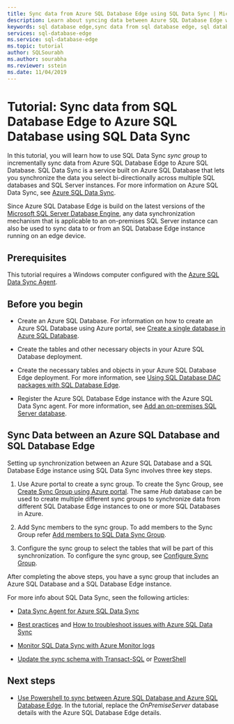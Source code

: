 ```yaml
---
title: Sync data from Azure SQL Database Edge using SQL Data Sync | Microsoft Docs
description: Learn about syncing data between Azure SQL Database Edge with Azure SQL Data Sync
keywords: sql database edge,sync data from sql database edge, sql database edge data sync
services: sql-database-edge
ms.service: sql-database-edge
ms.topic: tutorial
author: SQLSourabh
ms.author: sourabha
ms.reviewer: sstein
ms.date: 11/04/2019
---
```


# Tutorial: Sync data from SQL Database Edge to Azure SQL Database using SQL Data Sync

In this tutorial, you will learn how to use SQL Data Sync *sync group* to incrementally sync data from Azure SQL Database Edge to Azure SQL Database. SQL Data Sync is a service built on Azure SQL Database that lets you synchronize the data you select bi-directionally across multiple SQL databases and SQL Server instances. For more information on Azure SQL Data Sync, see [Azure SQL Data Sync](../sql-database/sql-database-sync-data.md).

Since Azure SQL Database Edge is build on the latest versions of the [Microsoft SQL Server Database Engine](/sql/sql-server/sql-server-technical-documentation/), any data synchronization mechanism that is applicable to an on-premises SQL Server instance can also be used to sync data to or from an SQL Database Edge instance running on an edge device.

## Prerequisites

This tutorial requires a Windows computer configured with the [Azure SQL Data Sync Agent](../sql-database/sql-database-data-sync-agent.md).

## Before you begin

* Create an Azure SQL Database. For information on how to create an Azure SQL Database using Azure portal, see [Create a single database in Azure SQL Database](../sql-database/sql-database-single-database-get-started.md?tabs=azure-portal).

* Create the tables and other necessary objects in your Azure SQL Database deployment.

* Create the necessary tables and objects in your Azure SQL Database Edge deployment. For more information, see [Using SQL Database DAC packages with SQL Database Edge](stream-analytics.md).

* Register the Azure SQL Database Edge instance with the Azure SQL Data Sync agent. For more information, see [Add an on-premises SQL Server database](../sql-database/sql-database-get-started-sql-data-sync.md#add-on-prem).

## Sync Data between an Azure SQL Database and SQL Database Edge

Setting up synchronization between an Azure SQL Database and a SQL Database Edge instance using SQL Data Sync involves three key steps.  

1. Use Azure portal to create a sync group. To create the Sync Group, see [Create Sync Group using Azure portal](../sql-database/sql-database-get-started-sql-data-sync.md#create-sync-group). The same *Hub* database can be used to create multiple different sync groups to synchronize data from different SQL Database Edge instances to one or more SQL Databases in Azure.

2. Add Sync members to the sync group. To add members to the Sync Group refer [Add members to SQL Data Sync Group](../sql-database/sql-database-get-started-sql-data-sync.md#add-sync-members).

3. Configure the sync group to select the tables that will be part of this synchronization. To configure the sync group, see [Configure Sync Group](../sql-database/sql-database-get-started-sql-data-sync.md#add-sync-members).

After completing the above steps, you have a sync group that includes an Azure SQL Database and a SQL Database Edge instance.

For more info about SQL Data Sync, seen the following articles:

* [Data Sync Agent for Azure SQL Data Sync](../sql-database/sql-database-data-sync-agent.md)

* [Best practices](../sql-database/sql-database-best-practices-data-sync.md) and [How to troubleshoot issues with Azure SQL Data Sync](../sql-database/sql-database-troubleshoot-data-sync.md)

* [Monitor SQL Data Sync with Azure Monitor logs](../sql-database/sql-database-sync-monitor-oms.md)

* [Update the sync schema with Transact-SQL](../sql-database/sql-database-update-sync-schema.md) or [PowerShell](../sql-database/scripts/sql-database-sync-update-schema.md)

## Next steps

* [Use Powershell to sync between Azure SQL Database and Azure SQL Database Edge](../sql-database/scripts/sql-database-sync-data-between-azure-onprem.md). In the tutorial, replace the *OnPremiseServer* database details with the Azure SQL Database Edge details.
